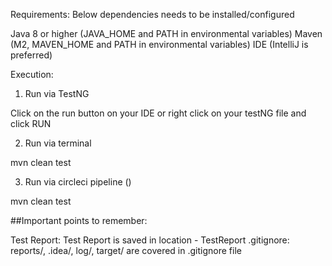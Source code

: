 Requirements:
Below dependencies needs to be installed/configured

Java 8 or higher (JAVA_HOME and PATH in environmental variables)
Maven (M2, MAVEN_HOME and PATH in environmental variables)
IDE (IntelliJ is preferred)

Execution:
1. Run via TestNG

Click on the run button on your IDE or right click on your testNG file and click RUN

2. Run via terminal

mvn clean test 

3. Run via circleci pipeline ()

mvn clean test 

##Important points to remember:

Test Report: Test Report is saved in location - TestReport
.gitignore: reports/, .idea/, log/, target/ are covered in .gitignore file
